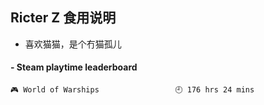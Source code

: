## Ricter Z 食用说明
- 喜欢猫猫，是个冇猫孤儿

<!-- steam-box start -->
#### - Steam playtime leaderboard
```text
🎮 World of Warships                 🕘 176 hrs 24 mins
```
<!-- Powered by https://github.com/YouEclipse/steam-box . -->
<!-- steam-box end -->
